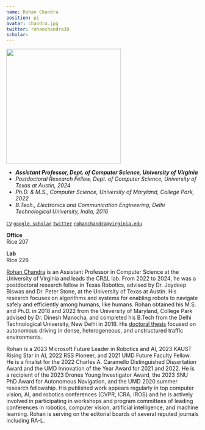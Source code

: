 ```yaml
---
name: Rohan Chandra
position: pi
avatar: chandra.jpg
twitter: rohanchandra30
scholar: 
---
```


<img width="300" src="{{site.baseurl}}/images/people/{{page.avatar}}" data-action="zoom">

- _**Assistant Professor, Dept. of Computer Science, University of Virginia**_<br>
- _Postdoctoral Research Fellow, Dept. of Computer Science, University of Texas at Austin, 2024_<br>
- _Ph.D. & M.S., Computer Science, University of Maryland, College Park, 2022_<br>
- _B.Tech., Electronics and Communication Engineering, Delhi Technological University, India, 2016_<br>


<i class="fa fa-file-pdf-o"></i> [`CV`](/documents/CV_Chandra.pdf)
<i class="fa fa-graduation-cap"></i> [`google scholar`](https://scholar.google.com/citations?user=uOIgTt8AAAAJ&hl=)
<i class="fa fa-twitter"></i> [`twitter`](https://x.com/rohanchandra30)
<i class="fa fa-envelope-o"></i> [`rohanchandra@virginia.edu`](mailto:rohanchandra@virginia.edu)

**Office**<br>
Rice 207

**Lab**<br>
Rice 226

[Rohan Chandra](https://engineering.virginia.edu/faculty/rohan-chandra) is an Assistant Professor in Computer Science at the University of Virginia and leads the CRΔL lab. From 2022 to 2024, he was a postdoctoral research fellow in Texas Robotics, advised by Dr. Joydeep Biswas and Dr. Peter Stone, at the University of Texas at Austin. His research focuses on algorithms and systems for enabling robots to navigate safely and efficiently among humans, like humans. Rohan obtained his M.S. and Ph.D. in 2018 and 2022 from the University of Maryland, College Park advised by Dr. Dinesh Manocha, and completed his B.Tech from the Delhi Technological University, New Delhi in 2016. His [doctoral thesis](https://drum.lib.umd.edu/handle/1903/29007) focused on autonomous driving in dense, heterogeneous, and unstructured traffic environments.

Rohan is a 2023 Microsoft Future Leader in Robotics and AI, 2023 KAUST Rising Star in AI, 2022 RSS Pioneer, and 2021 UMD Future Faculty Fellow. He is a finalist for the 2022 Charles A. Caramello Distinguished Dissertation Award and the UMD Innovation of the Year Award for 2021 and 2022. He is a recipient of the 2023 Drones Young Investigator Award, the 2023 SNU PhD Award for Autonomous Navigation, and the UMD 2020 summer research fellowship. His published work appears regularly in top computer vision, AI, and robotics conferences (CVPR, ICRA, IROS) and he is actively involved in participating in workshops and program committees of leading conferences in robotics, computer vision, artificial intelligence, and machine learning. Rohan is serving on the editorial boards of several reputed journals including RA-L.
